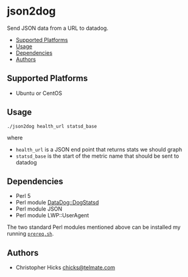 # json2dog

Send JSON data from a URL to datadog.

* [Supported Platforms](#supported-platforms)
* [Usage](#usage)
* [Dependencies](#dependencies)
* [Authors](#authors)

## Supported Platforms <a name="supported-platforms"></a>

* Ubuntu or CentOS

## Usage <a name="usage"></a>

	./json2dog health_url statsd_base

where

* `health_url` is a JSON end point that returns stats we should graph
* `statsd_base` is the start of the metric name that should be sent to datadog

## Dependencies <a name="dependencies"></a>

* Perl 5
* Perl module [DataDog::DogStatsd](https://github.com/binary-com/dogstatsd-perl) 
* Perl module JSON
* Perl module LWP::UserAgent

The two standard Perl modules mentioned above can be installed my running
[`prereq.sh`](prereq.sh).

## Authors <a name="authors"></a>

* Christopher Hicks <chicks@telmate.com>
